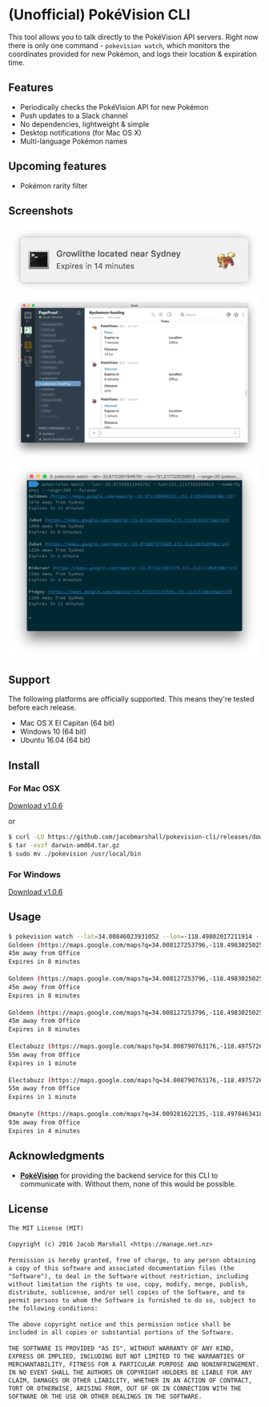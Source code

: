 <!--**The PokéVision servers are now behind CloudFlare DDoS protection, meaning it's possible that during certain parts of the day, the cli is unable to communicate with their servers.**-->

# (Unofficial) PokéVision CLI

This tool allows you to talk directly to the PokéVision API servers. Right now there is only one command - `pokevision watch`, which monitors the coordinates provided for new Pokémon, and logs their location & expiration time.

## Features

- Periodically checks the PokéVision API for new Pokémon
- Push updates to a Slack channel
- No dependencies, lightweight & simple
- Desktop notifications (for Mac OS X)
- Multi-language Pokémon names

## Upcoming features

- Pokémon rarity filter

## Screenshots

![Desktop notifications](./screenshots/notification.png)
![Slack notifications](./screenshots/slack.png)
![Terminal output](./screenshots/terminal.png)

## Support

The following platforms are officially supported. This means they're tested before each release.

- Mac OS X El Capitan (64 bit)
- Windows 10 (64 bit)
- Ubuntu 16.04 (64 bit)

## Install

### For Mac OSX

[Download v1.0.6](https://github.com/jacobmarshall/pokevision-cli/releases/download/1.0.6/darwin-amd64.tar.gz)

or

```sh
$ curl -LO https://github.com/jacobmarshall/pokevision-cli/releases/download/1.0.6/darwin-amd64.tar.gz
$ tar -xvzf darwin-amd64.tar.gz
$ sudo mv ./pokevision /usr/local/bin
```

### For Windows

[Download v1.0.6](https://github.com/jacobmarshall/pokevision-cli/releases/download/1.0.6/windows-amd64.zip)

## Usage

```sh
$ pokevision watch --lat=34.00846023931052 --lon=-118.49802017211914 --name=Office
Goldeen (https://maps.google.com/maps?q=34.008127253796,-118.49830250257&z=19)
45m away from Office
Expires in 8 minutes

Goldeen (https://maps.google.com/maps?q=34.008127253796,-118.49830250257&z=19)
45m away from Office
Expires in 8 minutes

Goldeen (https://maps.google.com/maps?q=34.008127253796,-118.49830250257&z=19)
45m away from Office
Expires in 8 minutes

Electabuzz (https://maps.google.com/maps?q=34.008790763176,-118.49757264487&z=19)
55m away from Office
Expires in 1 minute

Electabuzz (https://maps.google.com/maps?q=34.008790763176,-118.49757264487&z=19)
55m away from Office
Expires in 1 minute

Omanyte (https://maps.google.com/maps?q=34.009281622135,-118.49784634188&z=19)
93m away from Office
Expires in 4 minutes

```

## Acknowledgments

- **[PokéVision](https://pokevision.com)** for providing the backend service for this CLI to communicate with. Without them, none of this would be possible.

## License

```
The MIT License (MIT)

Copyright (c) 2016 Jacob Marshall <https://manage.net.nz>

Permission is hereby granted, free of charge, to any person obtaining a copy of this software and associated documentation files (the "Software"), to deal in the Software without restriction, including without limitation the rights to use, copy, modify, merge, publish, distribute, sublicense, and/or sell copies of the Software, and to permit persons to whom the Software is furnished to do so, subject to the following conditions:

The above copyright notice and this permission notice shall be included in all copies or substantial portions of the Software.

THE SOFTWARE IS PROVIDED "AS IS", WITHOUT WARRANTY OF ANY KIND, EXPRESS OR IMPLIED, INCLUDING BUT NOT LIMITED TO THE WARRANTIES OF MERCHANTABILITY, FITNESS FOR A PARTICULAR PURPOSE AND NONINFRINGEMENT. IN NO EVENT SHALL THE AUTHORS OR COPYRIGHT HOLDERS BE LIABLE FOR ANY CLAIM, DAMAGES OR OTHER LIABILITY, WHETHER IN AN ACTION OF CONTRACT, TORT OR OTHERWISE, ARISING FROM, OUT OF OR IN CONNECTION WITH THE SOFTWARE OR THE USE OR OTHER DEALINGS IN THE SOFTWARE.
```
